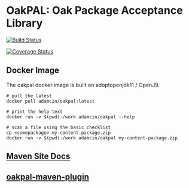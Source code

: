 OakPAL: Oak Package Acceptance Library
======================================

[![Build Status](https://travis-ci.org/adamcin/oakpal.png)](https://travis-ci.org/adamcin/oakpal)

[![Coverage Status](https://coveralls.io/repos/github/adamcin/oakpal/badge.svg?branch=master)](https://coveralls.io/github/adamcin/oakpal?branch=master)

## Docker Image

The oakpal docker image is built on adoptopenjdk11 / OpenJ9. 

    # pull the latest
    docker pull adamcin/oakpal:latest
    
    # print the help text
    docker run -v $(pwd):/work adamcin/oakpal --help
    
    # scan a file using the basic checklist
    cp <somepackage> my-content-package.zip
    docker run -v $(pwd):/work adamcin/oakpal my-content-package.zip

## [Maven Site Docs](http://adamcin.net/oakpal/index.html)

## [oakpal-maven-plugin](maven/README.md)


